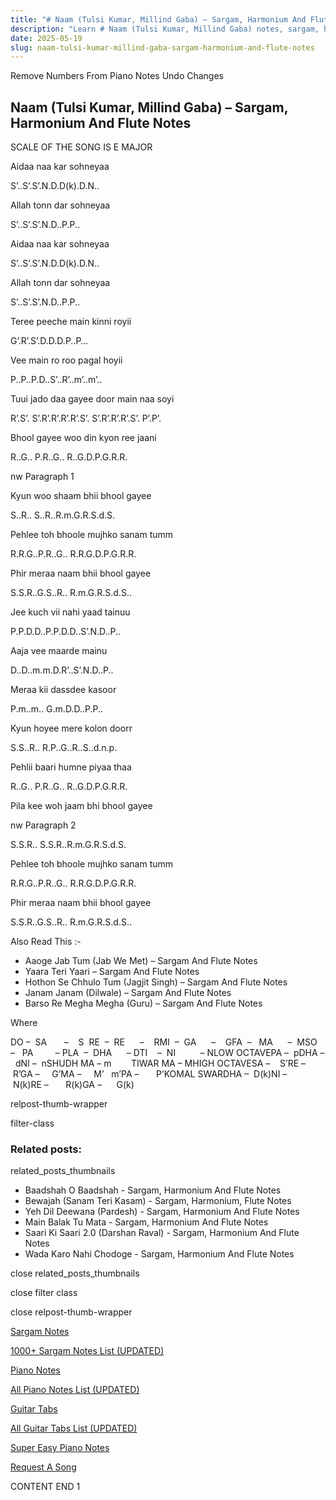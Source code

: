 ```yaml
---
title: "# Naam (Tulsi Kumar, Millind Gaba) – Sargam, Harmonium And Flute Notes"
description: "Learn # Naam (Tulsi Kumar, Millind Gaba) notes, sargam, harmonium notations and flute notes. Easy step-by-step tutorial for beginners."
date: 2025-05-19
slug: naam-tulsi-kumar-millind-gaba-sargam-harmonium-and-flute-notes
---
```


Remove Numbers From Piano Notes
Undo Changes



## Naam (Tulsi Kumar, Millind Gaba) – Sargam, Harmonium And Flute Notes

SCALE OF THE SONG IS E MAJOR

Aidaa naa kar sohneyaa

S’..S’.S’.N.D.D(k).D.N..

Allah tonn dar sohneyaa

S’..S’.S’.N.D..P.P..

Aidaa naa kar sohneyaa

S’..S’.S’.N.D.D(k).D.N..

Allah tonn dar sohneyaa

S’..S’.S’.N.D..P.P..

Teree peeche main kinni royii

G’.R’.S’.D.D.D.P..P…

Vee main ro roo pagal hoyii

P..P..P.D..S’..R’..m’..m’..

Tuui jado daa gayee door main naa soyi

R’.S’. S’.R’.R’.R’.R’.S’. S’.R’.R’.R’.S’. P’.P’.

Bhool gayee woo din kyon ree jaani

R..G.. P.R..G.. R..G.D.P.G.R.R.

nw Paragraph 1

Kyun woo shaam bhii bhool gayee

S..R.. S..R..R.m.G.R.S.d.S.

Pehlee toh bhoole mujhko sanam tumm

R.R.G..P.R..G.. R.R.G.D.P.G.R.R.

Phir meraa naam bhii bhool gayee

S.S.R..G.S..R.. R.m.G.R.S.d.S..

Jee kuch vii nahi yaad tainuu

P.P.D.D..P.P.D.D..S’.N.D..P..

Aaja vee maarde mainu

D..D..m.m.D.R’..S’.N.D..P..

Meraa kii dassdee kasoor

P.m..m.. G.m.D.D..P.P..

Kyun hoyee mere kolon doorr

S.S..R.. R.P..G..R..S..d.n.p.

Pehlii baari humne piyaa thaa

R..G.. P.R..G.. R..G.D.P.G.R.R.

Pila kee woh jaam bhi bhool gayee

nw Paragraph 2

S.S.R.. S.S.R..R.m.G.R.S.d.S.

Pehlee toh bhoole mujhko sanam tumm

R.R.G..P.R..G.. R.R.G.D.P.G.R.R.

Phir meraa naam bhii bhool gayee

S.S.R..G.S..R.. R.m.G.R.S.d.S..

Also Read This :-



* Aaoge Jab Tum (Jab We Met) – Sargam And Flute Notes
* Yaara Teri Yaari – Sargam And Flute Notes
* Hothon Se Chhulo Tum (Jagjit Singh) – Sargam And Flute Notes
* Janam Janam (Dilwale) – Sargam And Flute Notes
* Barso Re Megha Megha (Guru) – Sargam And Flute Notes

Where



DO –  SA       –    S  RE  –  RE      –    RMI  –  GA      –    GFA  –   MA      –  MSO  –   PA         – PLA  –  DHA      – DTI    –  NI          – NLOW OCTAVEPA –  pDHA –  dNI –  nSHUDH MA – m        TIWAR MA – MHIGH OCTAVESA –    S’RE –     R’GA –     G’MA –     M’   m’PA –       P’KOMAL SWARDHA –  D(k)NI –       N(k)RE –       R(k)GA –      G(k)





relpost-thumb-wrapper

filter-class

### Related posts:

related_posts_thumbnails

* Baadshah O Baadshah - Sargam, Harmonium And Flute Notes
* Bewajah (Sanam Teri Kasam) - Sargam, Harmonium, Flute Notes
* Yeh Dil Deewana (Pardesh) - Sargam, Harmonium And Flute Notes
* Main Balak Tu Mata - Sargam, Harmonium And Flute Notes
* Saari Ki Saari 2.0 (Darshan Raval) - Sargam, Harmonium And Flute Notes
* Wada Karo Nahi Chodoge - Sargam, Harmonium And Flute Notes

close related_posts_thumbnails

close filter class

close relpost-thumb-wrapper

[Sargam Notes](https://www.notationsworld.com/sargam-notes.html)

[1000+ Sargam Notes List (UPDATED)](https://www.notationsworld.com/all-songs-list-sargam-notes.html)

[Piano Notes](https://www.notationsworld.com/piano-notes.html)

[All Piano Notes List (UPDATED)](https://www.notationsworld.com/all-songs-list-piano-notes.html)

[Guitar Tabs](https://www.notationsworld.com/guitar-tabs.html)

[All Guitar Tabs List (UPDATED)](https://www.notationsworld.com/all-songs-list-guitar-tabs.html)

[Super Easy Piano Notes](https://studywall.in/)

[Request A Song](https://www.notationsworld.com/request-a-song.html)

CONTENT END 1

